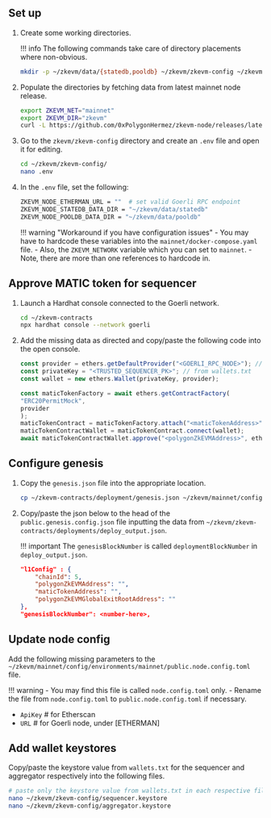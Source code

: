## Set up

1. Create some working directories.

    !!! info
        The following commands take care of directory placements where non-obvious.

    ```sh
    mkdir -p ~/zkevm/data/{statedb,pooldb} ~/zkevm/zkevm-config ~/zkevm/zkevm-node
    ```

2. Populate the directories by fetching data from latest mainnet node release.

    ```sh
    export ZKEVM_NET="mainnet"
    export ZKEVM_DIR="zkevm"
    curl -L https://github.com/0xPolygonHermez/zkevm-node/releases/latest/download/$ZKEVM_NET.zip > $ZKEVM_NET.zip && unzip -o $ZKEVM_NET.zip -d $ZKEVM_DIR && rm $ZKEVM_NET.zip
    ```

3. Go to the `zkevm/zkevm-config` directory and create an `.env` file and open it for editing.

    ```sh
    cd ~/zkevm/zkevm-config/
    nano .env
    ```

4. In the `.env` file, set the following:

    ```sh
    ZKEVM_NODE_ETHERMAN_URL = ""  # set valid Goerli RPC endpoint
    ZKEVM_NODE_STATEDB_DATA_DIR = "~/zkevm/data/statedb"
    ZKEVM_NODE_POOLDB_DATA_DIR = "~/zkevm/data/pooldb"
    ```

    !!! warning "Workaround if you have configuration issues"
        - You may have to hardcode these variables into the `mainnet/docker-compose.yaml` file.
        - Also, the `ZKEVM_NETWORK` variable which you can set to `mainnet`.
        - Note, there are more than one references to hardcode in.

## Approve MATIC token for sequencer

1. Launch a Hardhat console connected to the Goerli network.

    ```sh
    cd ~/zkevm-contracts
    npx hardhat console --network goerli
    ```

2. Add the missing data as directed and copy/paste the following code into the open console.

    ```js
    const provider = ethers.getDefaultProvider("<GOERLI_RPC_NODE>"); // set Goerli RPC node
    const privateKey = "<TRUSTED_SEQUENCER_PK>"; // from wallets.txt 
    const wallet = new ethers.Wallet(privateKey, provider);

    const maticTokenFactory = await ethers.getContractFactory(
    "ERC20PermitMock",
    provider
    );
    maticTokenContract = maticTokenFactory.attach("<maticTokenAddress>"); // from ~/zkevm-contracts/deployments/deploy_output.json 
    maticTokenContractWallet = maticTokenContract.connect(wallet);
    await maticTokenContractWallet.approve("<polygonZkEVMAddress>", ethers.utils.parseEther("100.0")); // from ~/zkevm-contracts/deployments/deploy_output.json 
    ```

## Configure genesis

1. Copy the `genesis.json` file into the appropriate location.

    ```sh
    cp ~/zkevm-contracts/deployment/genesis.json ~/zkevm/mainnet/config/environments/mainnet/public.genesis.config.json
    ```

2. Copy/paste the json below to the head of the `public.genesis.config.json` file inputting the data from `~/zkevm/zkevm-contracts/deployments/deploy_output.json`. 

    !!! important
        The `genesisBlockNumber` is called `deploymentBlockNumber` in `deploy_output.json`.

    ```json
    "l1Config" : {
        "chainId": 5,
        "polygonZkEVMAddress": "", 
        "maticTokenAddress": "", 
        "polygonZkEVMGlobalExitRootAddress": ""  
    },
    "genesisBlockNumber": <number-here>,  
    ```

## Update node config

Add the following missing parameters to the `~/zkevm/mainnet/config/environments/mainnet/public.node.config.toml` file.

!!! warning
    - You may find this file is called `node.config.toml` only.
    - Rename the file from `node.config.toml` to `public.node.config.toml` if necessary.

- `ApiKey`  # for Etherscan
- `URL`     # for Goerli node, under [ETHERMAN]

## Add wallet keystores

Copy/paste the keystore value from `wallets.txt` for the sequencer and aggregator respectively into the following files.

```sh
# paste only the keystore value from wallets.txt in each respective file
nano ~/zkevm/zkevm-config/sequencer.keystore
nano ~/zkevm/zkevm-config/aggregator.keystore
```
